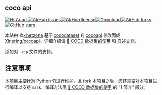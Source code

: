 ## coco api

[![HitCount](http://hits.dwyl.io/xinetzone/Xinering/cocoapi.svg)](http://hits.dwyl.io/xinetzone/Xinering/cocoapi)[![GitHub issues](https://img.shields.io/github/issues/Xinering/cocoapi)](https://github.com/Xinering/cocoapi/issues)[![GitHub license](https://img.shields.io/github/license/Xinering/cocoapi)](https://github.com/Xinering/cocoapi/blob/master/LICENSE)[![Download](https://img.shields.io/badge/downloads-master-green.svg)](https://github.com/Xinering/cocoapi/releases)[![GitHub forks](https://img.shields.io/github/forks/Xinering/cocoapi.svg)](https://github.com/Xinering/cocoapi/network) [![GitHub stars](https://img.shields.io/github/stars/Xinering/cocoapi.svg)](https://github.com/Xinering/cocoapi/stargazers)

本站由 &copy;<a href="https://xinetzone.github.io/" target="_blank">xinetzone</a> 基于 <a href="http://cocodataset.org/" target="_blank">cocodataset</a> 的 <a href="https://github.com/cocodataset/cocoapi" target="_blank">cocoapi</a> 修改而成 [Xinering/cocoapi](https://github.com/Xinering/cocoapi)。详细介绍请 [:book: COCO 数据集的使用](https://www.cnblogs.com/q735613050/p/8969452.html) 和 [自述文档](README.txt)。

添加对 `.zip` 文件的支持。

## 注意事项

本项目主要针对 Python 包进行维护，且 fork 本项目之后，您还需要对本项目进行编译以支持 `mask`，编译方法见 [:book: COCO 数据集的使用](https://www.cnblogs.com/q735613050/p/8969452.html) 的 “1 简介” 部分。

